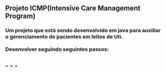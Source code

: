 <h2>Projeto ICMP(Intensive Care Management Program)</h2>
<h3>Um projeto que está sendo desenvolvido em java para auxiliar o gerenciamento de pacientes em leitos de Uti.<br><br>
Desenvolver seguindo seguintes passos:</h3>
<h2>
-
-
-
</h2>
